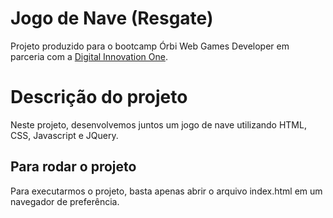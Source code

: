 # Jogo de Nave (Resgate)

Projeto produzido para o bootcamp Órbi Web Games Developer em parceria com a [Digital Innovation One](https://digitalinnovation.one).

# Descrição do projeto
Neste projeto, desenvolvemos juntos um jogo de nave utilizando HTML, CSS, Javascript e JQuery.

## Para rodar o projeto

Para executarmos o projeto, basta apenas abrir o arquivo index.html em um navegador de preferência.
